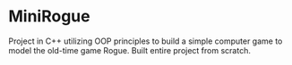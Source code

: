 # MiniRogue
Project in C++ utilizing OOP principles to build a simple computer game to model the old-time game Rogue. Built entire project from scratch.
